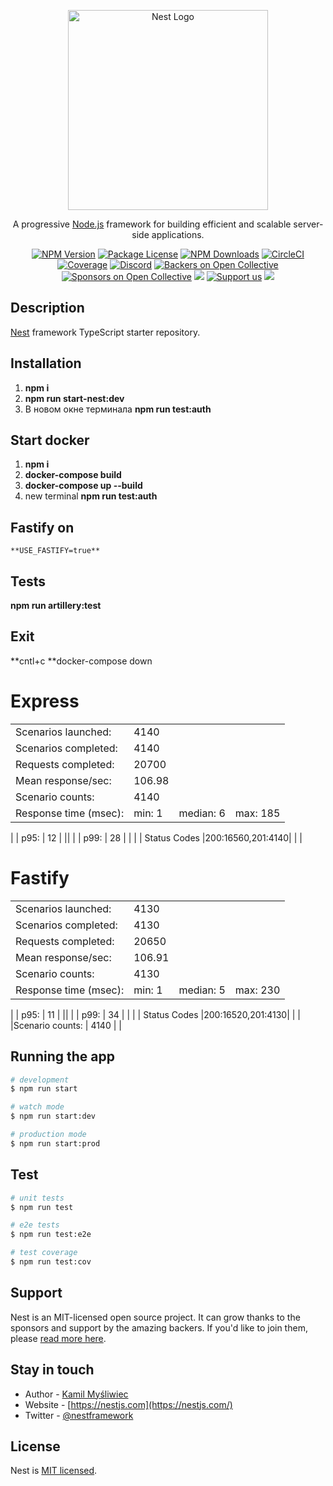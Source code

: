 <p align="center">
  <a href="http://nestjs.com/" target="blank"><img src="https://nestjs.com/img/logo_text.svg" width="320" alt="Nest Logo" /></a>
</p>

[circleci-image]: https://img.shields.io/circleci/build/github/nestjs/nest/master?token=abc123def456
[circleci-url]: https://circleci.com/gh/nestjs/nest

  <p align="center">A progressive <a href="http://nodejs.org" target="_blank">Node.js</a> framework for building efficient and scalable server-side applications.</p>
    <p align="center">
<a href="https://www.npmjs.com/~nestjscore" target="_blank"><img src="https://img.shields.io/npm/v/@nestjs/core.svg" alt="NPM Version" /></a>
<a href="https://www.npmjs.com/~nestjscore" target="_blank"><img src="https://img.shields.io/npm/l/@nestjs/core.svg" alt="Package License" /></a>
<a href="https://www.npmjs.com/~nestjscore" target="_blank"><img src="https://img.shields.io/npm/dm/@nestjs/common.svg" alt="NPM Downloads" /></a>
<a href="https://circleci.com/gh/nestjs/nest" target="_blank"><img src="https://img.shields.io/circleci/build/github/nestjs/nest/master" alt="CircleCI" /></a>
<a href="https://coveralls.io/github/nestjs/nest?branch=master" target="_blank"><img src="https://coveralls.io/repos/github/nestjs/nest/badge.svg?branch=master#9" alt="Coverage" /></a>
<a href="https://discord.gg/G7Qnnhy" target="_blank"><img src="https://img.shields.io/badge/discord-online-brightgreen.svg" alt="Discord"/></a>
<a href="https://opencollective.com/nest#backer" target="_blank"><img src="https://opencollective.com/nest/backers/badge.svg" alt="Backers on Open Collective" /></a>
<a href="https://opencollective.com/nest#sponsor" target="_blank"><img src="https://opencollective.com/nest/sponsors/badge.svg" alt="Sponsors on Open Collective" /></a>
  <a href="https://paypal.me/kamilmysliwiec" target="_blank"><img src="https://img.shields.io/badge/Donate-PayPal-ff3f59.svg"/></a>
    <a href="https://opencollective.com/nest#sponsor"  target="_blank"><img src="https://img.shields.io/badge/Support%20us-Open%20Collective-41B883.svg" alt="Support us"></a>
  <a href="https://twitter.com/nestframework" target="_blank"><img src="https://img.shields.io/twitter/follow/nestframework.svg?style=social&label=Follow"></a>
</p>
  <!--[![Backers on Open Collective](https://opencollective.com/nest/backers/badge.svg)](https://opencollective.com/nest#backer)
  [![Sponsors on Open Collective](https://opencollective.com/nest/sponsors/badge.svg)](https://opencollective.com/nest#sponsor)-->


## Description

[Nest](https://github.com/nestjs/nest) framework TypeScript starter repository.

## Installation

1. **npm i**
2. **npm run start-nest:dev**
3. В новом окне терминала **npm run test:auth**

## Start docker

1. **npm i**
2. **docker-compose build**
3.  **docker-compose up --build**
4. new terminal **npm run test:auth**

##  Fastify on

    **USE_FASTIFY=true**

## Tests
**npm run artillery:test**

## Exit
**cntl+c
**docker-compose down


# Express
|                       |                  |                       |                                                                      |
|-----------------------|------------------|-----------------------|----------------------------------------------------------------------|
| Scenarios launched:   | 4140             |                  |                                                                      |
| Scenarios completed:  | 4140             |                       |                                                                      |
| Requests completed:   | 20700            |                       |                                                                      |   
| Mean response/sec:    | 106.98           |                       |                                                                      |   
| Scenario counts:      |   4140           |                       |                                                                      |   
| Response time (msec): |  min: 1          |median: 6     |   max: 185 |
| 
| p95:                  |   12             |                           ||                                                                      |
| p99:                  | 28               |                       |                                                                      |
| Status Codes          |200:16560,201:4140|                       |                                                                      |



# Fastify
|                       |                  |                       |                                                                      |
|-----------------------|------------------|-----------------------|----------------------------------------------------------------------|
| Scenarios launched:   | 4130             |                  |                                                                      |
| Scenarios completed:  | 4130             |                       |                                                                      |
| Requests completed:   | 20650            |                       |                                                                      |   
| Mean response/sec:    | 106.91           |                       |                                                                      |   
| Scenario counts:      |  4130            |                       |                                                                      |   
| Response time (msec): |  min: 1          |median: 5     |   max: 230 |
| 
| p95:                  |   11             |                           ||                                                                      |
| p99:                  | 34               |                       |                                                                      |
| Status Codes          |200:16520,201:4130|                       |                                                                      |
|Scenario counts:       |  4140            |                           |


## Running the app

```bash
# development
$ npm run start

# watch mode
$ npm run start:dev

# production mode
$ npm run start:prod
```

## Test

```bash
# unit tests
$ npm run test

# e2e tests
$ npm run test:e2e

# test coverage
$ npm run test:cov
```

## Support

Nest is an MIT-licensed open source project. It can grow thanks to the sponsors and support by the amazing backers. If you'd like to join them, please [read more here](https://docs.nestjs.com/support).

## Stay in touch

- Author - [Kamil Myśliwiec](https://kamilmysliwiec.com)
- Website - [https://nestjs.com](https://nestjs.com/)
- Twitter - [@nestframework](https://twitter.com/nestframework)

## License

Nest is [MIT licensed](LICENSE).
